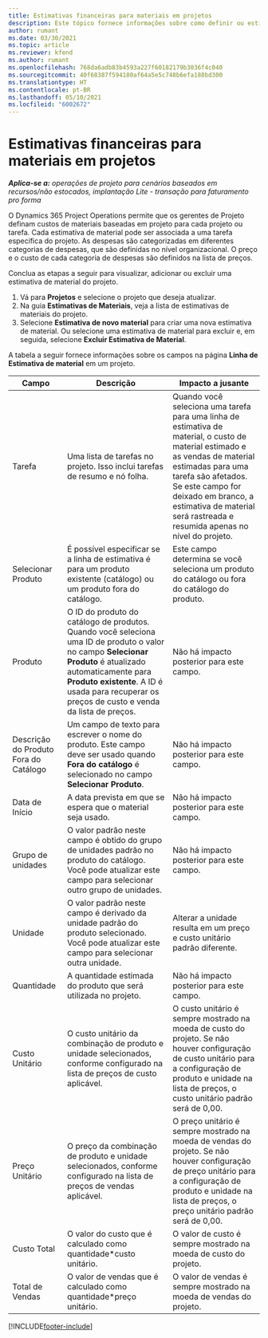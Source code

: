 ```yaml
---
title: Estimativas financeiras para materiais em projetos
description: Este tópico fornece informações sobre como definir ou estimar materiais baseados em projetos.
author: rumant
ms.date: 03/30/2021
ms.topic: article
ms.reviewer: kfend
ms.author: rumant
ms.openlocfilehash: 768da6adb83b4593a227f60182179b3036f4c040
ms.sourcegitcommit: 40f68387f594180af64a5e5c748b6efa188bd300
ms.translationtype: HT
ms.contentlocale: pt-BR
ms.lasthandoff: 05/10/2021
ms.locfileid: "6002672"
---
```

# <a name="financial-estimates-for-materials-on-projects"></a>Estimativas financeiras para materiais em projetos

_**Aplica-se a:** operações de projeto para cenários baseados em recursos/não estocados, implantação Lite - transação para faturamento pro forma_

O Dynamics 365 Project Operations permite que os gerentes de Projeto definam custos de materiais baseadas em projeto para cada projeto ou tarefa. Cada estimativa de material pode ser associada a uma tarefa específica do projeto. As despesas são categorizadas em diferentes categorias de despesas, que são definidas no nível organizacional. O preço e o custo de cada categoria de despesas são definidos na lista de preços. 

Conclua as etapas a seguir para visualizar, adicionar ou excluir uma estimativa de material do projeto.

1. Vá para **Projetos** e selecione o projeto que deseja atualizar.
2. Na guia **Estimativas de Materiais**, veja a lista de estimativas de materiais do projeto.
3. Selecione **Estimativa de novo material** para criar uma nova estimativa de material. Ou selecione uma estimativa de material para excluir e, em seguida, selecione **Excluir Estimativa de Material**.

A tabela a seguir fornece informações sobre os campos na página **Linha de Estimativa de material** em um projeto. 

| **Campo** | **Descrição** | **Impacto a jusante** |
| --- | --- | --- |
| Tarefa | Uma lista de tarefas no projeto. Isso inclui tarefas de resumo e nó folha. | Quando você seleciona uma tarefa para uma linha de estimativa de material, o custo de material estimado e as vendas de material estimadas para uma tarefa são afetados. Se este campo for deixado em branco, a estimativa de material será rastreada e resumida apenas no nível do projeto. |
| Selecionar Produto |  É possível especificar se a linha de estimativa é para um produto existente (catálogo) ou um produto fora do catálogo. | Este campo determina se você seleciona um produto do catálogo ou fora do catálogo do produto. |
| Produto | O ID do produto do catálogo de produtos. Quando você seleciona uma ID de produto o valor no campo **Selecionar Produto** é atualizado automaticamente para **Produto existente**. A ID é usada para recuperar os preços de custo e venda da lista de preços. | Não há impacto posterior para este campo. |
| Descrição do Produto Fora do Catálogo | Um campo de texto para escrever o nome do produto. Este campo deve ser usado quando **Fora do catálogo** é selecionado no campo **Selecionar Produto**.| Não há impacto posterior para este campo. |
| Data de Início | A data prevista em que se espera que o material seja usado. | Não há impacto posterior para este campo. |
| Grupo de unidades | O valor padrão neste campo é obtido do grupo de unidades padrão no produto do catálogo. Você pode atualizar este campo para selecionar outro grupo de unidades. | Não há impacto posterior para este campo. |
| Unidade | O valor padrão neste campo é derivado da unidade padrão do produto selecionado. Você pode atualizar este campo para selecionar outra unidade. | Alterar a unidade resulta em um preço e custo unitário padrão diferente. |
| Quantidade | A quantidade estimada do produto que será utilizada no projeto. | Não há impacto posterior para este campo. |
| Custo Unitário | O custo unitário da combinação de produto e unidade selecionados, conforme configurado na lista de preços de custo aplicável. | O custo unitário é sempre mostrado na moeda de custo do projeto. Se não houver configuração de custo unitário para a configuração de produto e unidade na lista de preços, o custo unitário padrão será de 0,00. |
| Preço Unitário | O preço da combinação de produto e unidade selecionados, conforme configurado na lista de preços de vendas aplicável. | O preço unitário é sempre mostrado na moeda de vendas do projeto. Se não houver configuração de preço unitário para a configuração de produto e unidade na lista de preços, o preço unitário padrão será de 0,00.|
| Custo Total | O valor do custo que é calculado como quantidade\*custo unitário.| O valor de custo é sempre mostrado na moeda de custo do projeto. |
| Total de Vendas | O valor de vendas que é calculado como quantidade\*preço unitário. | O valor de vendas é sempre mostrado na moeda de vendas do projeto. |


[!INCLUDE[footer-include](../includes/footer-banner.md)]
